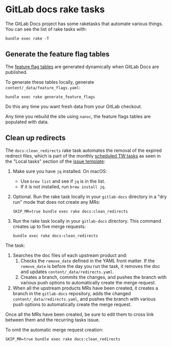 # GitLab docs rake tasks

The GitLab Docs project has some raketasks that automate various things. You
can see the list of rake tasks with:

```shell
bundle exec rake -T
```

## Generate the feature flag tables

The [feature flag tables](https://docs.gitlab.com/ee/user/feature_flags.html) are generated
dynamically when GitLab Docs are published.

To generate these tables locally, generate `content/_data/feature_flags.yaml`:

```shell
bundle exec rake generate_feature_flags
```

Do this any time you want fresh data from your GitLab checkout.

Any time you rebuild the site using `nanoc`, the feature flags tables are populated with data.

## Clean up redirects

The `docs:clean_redirects` rake task automates the removal of the expired redirect files,
which is part of the monthly [scheduled TW tasks](https://about.gitlab.com/handbook/engineering/ux/technical-writing/#regularly-scheduled-tasks)
as seen in the "Local tasks" section of the [issue template](https://gitlab.com/gitlab-org/technical-writing/-/blob/main/.gitlab/issue_templates/tw-monthly-tasks.md):

1. Make sure you have `jq` installed. On macOS:
   - Use `brew list` and see if `jq` is in the list.
   - If it is not installed, run `brew install jq`.

1. Optional. Run the rake task locally in your `gitlab-docs` directory in a "dry run" mode
   that does not create any MRs:

   ```shell
   SKIP_MR=true bundle exec rake docs:clean_redirects
   ```

1. Run the rake task locally in your `gitlab-docs` directory. This command creates up to five
   merge requests:

   ```shell
   bundle exec rake docs:clean_redirects
   ```

The task:

1. Searches the doc files of each upstream product and:
   1. Checks the `remove_date` defined in the YAML front matter. If the
      `remove_date` is before the day you run the task, it removes the doc
      and updates `content/_data/redirects.yaml`.
   1. Creates a branch, commits the changes, and pushes the branch with
      various push options to automatically create the merge request.
1. When all the upstream products MRs have been created, it creates a branch
   in the `gitlab-docs` repository, adds the changed `content/_data/redirects.yaml`,
   and pushes the branch with various push options to automatically create the
   merge request.

Once all the MRs have been created, be sure to edit them to cross link between
them and the recurring tasks issue.

To omit the automatic merge request creation:

```shell
SKIP_MR=true bundle exec rake docs:clean_redirects
```
